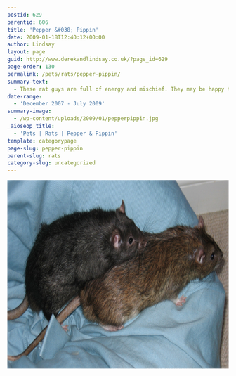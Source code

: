 ```yaml
---
postid: 629
parentid: 606
title: 'Pepper &#038; Pippin'
date: 2009-01-18T12:40:12+00:00
author: Lindsay
layout: page
guid: http://www.derekandlindsay.co.uk/?page_id=629
page-order: 130
permalink: /pets/rats/pepper-pippin/
summary-text:
  - These rat guys are full of energy and mischief. They may be happy to snooze away the hours in their home, but get them out and they turn into bundles of craziness. Just what having ratties is all about, chaos.
date-range:
  - 'December 2007 - July 2009'
summary-image:
  - /wp-content/uploads/2009/01/pepperpippin.jpg
_aioseop_title:
  - 'Pets | Rats | Pepper & Pippin'
template: categorypage
page-slug: pepper-pippin
parent-slug: rats
category-slug: uncategorized
---
```

<p style="text-align: center;">
  <img class="aligncenter size-full wp-image-8412" title="My two rattie boys, Pepper and Pippin, playing on a bean bag" src="/wp-content/uploads/2009/01/page_2325.jpg" alt="My two ratttie boys, Pepper and Pippin, playing on a bean bag" width="940" height="429" />
</p>

<p style="text-align: center;">
  <p style="text-align: center;">